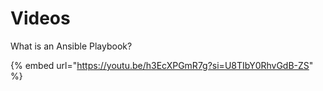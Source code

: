 # Videos

What is an Ansible Playbook?

{% embed url="https://youtu.be/h3EcXPGmR7g?si=U8TIbY0RhvGdB-ZS" %}

